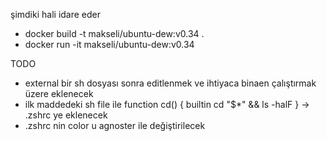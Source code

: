 şimdiki hali idare eder 

- docker build -t makseli/ubuntu-dew:v0.34 .
- docker run -it makseli/ubuntu-dew:v0.34 

TODO 
- external bir sh dosyası sonra editlenmek ve ihtiyaca binaen çalıştırmak üzere eklenecek
- ilk maddedeki sh file ile function cd()
{
 builtin cd "$*" && ls -halF
} -> .zshrc ye eklenecek 
- .zshrc nin color u agnoster ile değiştirilecek